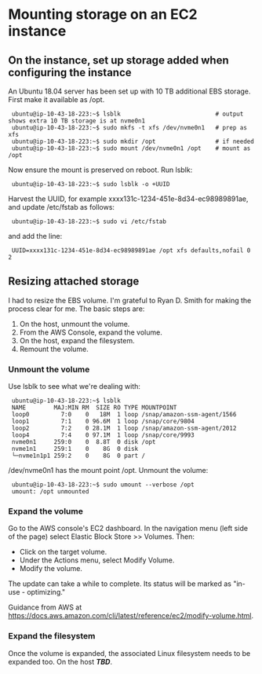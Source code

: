 # Mounting storage on an EC2 instance

## On the instance, set up storage added when configuring the instance

An Ubuntu 18.04 server has been set up with 10 TB additional EBS storage. First
make it available as /opt.

     ubuntu@ip-10-43-18-223:~$ lsblk                           # output shows extra 10 TB storage is at nvme0n1
     ubuntu@ip-10-43-18-223:~$ sudo mkfs -t xfs /dev/nvme0n1   # prep as xfs
     ubuntu@ip-10-43-18-223:~$ sudo mkdir /opt                 # if needed
     ubuntu@ip-10-43-18-223:~$ sudo mount /dev/nvme0n1 /opt    # mount as /opt

Now ensure the mount is preserved on reboot. Run lsblk:

     ubuntu@ip-10-43-18-223:~$ sudo lsblk -o +UUID

Harvest the UUID, for example xxxx131c-1234-451e-8d34-ec98989891ae, and update
/etc/fstab as follows:

     ubuntu@ip-10-43-18-223:~$ sudo vi /etc/fstab

and add the line:

     UUID=xxxx131c-1234-451e-8d34-ec98989891ae /opt xfs defaults,nofail 0 2

## Resizing attached storage

I had to resize the EBS volume. I'm grateful to Ryan D. Smith for making the
process clear for me. The basic steps are:

1.  On the host, unmount the volume.
2.  From the AWS Console, expand the volume.
3.  On the host, expand the filesystem.
4.  Remount the volume.

### Unmount the volume

Use lsblk to see what we're dealing with:

     ubuntu@ip-10-43-18-223:~$ lsblk
     NAME        MAJ:MIN RM  SIZE RO TYPE MOUNTPOINT
     loop0         7:0    0   18M  1 loop /snap/amazon-ssm-agent/1566
     loop1         7:1    0 96.6M  1 loop /snap/core/9804
     loop2         7:2    0 28.1M  1 loop /snap/amazon-ssm-agent/2012
     loop4         7:4    0 97.1M  1 loop /snap/core/9993
     nvme0n1     259:0    0  8.8T  0 disk /opt
     nvme1n1     259:1    0    8G  0 disk
     └─nvme1n1p1 259:2    0    8G  0 part /

/dev/nvme0n1 has the mount point /opt. Unmount the volume:

     ubuntu@ip-10-43-18-223:~$ sudo umount --verbose /opt
     umount: /opt unmounted

### Expand the volume

Go to the AWS console's EC2 dashboard. In the navigation menu (left side of the
page) select Elastic Block Store >> Volumes. Then:

*   Click on the target volume.
*   Under the Actions menu, select Modify Volume.
*   Modify the volume.

The update can take a while to complete. Its status will be marked as "in-use -
optimizing."

Guidance from AWS at
https://docs.aws.amazon.com/cli/latest/reference/ec2/modify-volume.html.

### Expand the filesystem

Once the volume is expanded, the associated Linux filesystem needs to be
expanded too. On the host ***TBD***.
